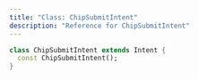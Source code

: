 ```yaml
---
title: "Class: ChipSubmitIntent"
description: "Reference for ChipSubmitIntent"
---
```


```dart
class ChipSubmitIntent extends Intent {
  const ChipSubmitIntent();
}
```
